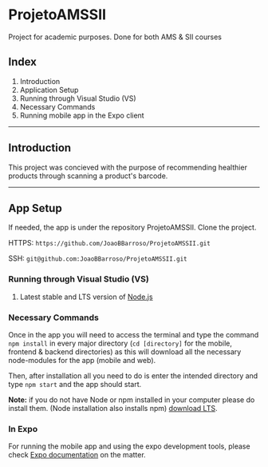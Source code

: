# ProjetoAMSSII
Project for academic purposes. Done for both AMS & SII courses
  
## Index  
  
1. Introduction
2. Application Setup
3. Running through Visual Studio (VS)
4. Necessary Commands
5. Running mobile app in the Expo client

---
## Introduction

This project was concieved with the purpose of recommending healthier products through scanning a product's barcode.  
  
---
## App Setup 

If needed, the app is under the repository ProjetoAMSSII. Clone the project.  
  
HTTPS: ```https://github.com/JoaoBBarroso/ProjetoAMSSII.git``` 
  
SSH: ```git@github.com:JoaoBBarroso/ProjetoAMSSII.git```

### Running through Visual Studio (VS)
  
1. Latest stable and LTS version of [Node.js][1]
  
### Necessary Commands
  
Once in the app you will need to access the terminal and type the command ```npm install``` in every major directory (```cd [directory]``` for the mobile, frontend & backend directories) as this will download all the necessary node-modules for the app (mobile and web).  
  
Then, after installation all you need to do is enter the intended directory and type ```npm start``` and the app should start.
  
**Note:** if you do not have Node or npm installed in your computer please do install them. (Node installation also installs npm) [download LTS][1].
  
### In Expo
  
For running the mobile app and using the expo development tools, please check [Expo documentation][2] on the matter. 
  
[1]: https://nodejs.org/en/
[2]: https://docs.expo.io/versions/v33.0.0/workflow/debugging/#debugging-javascript
